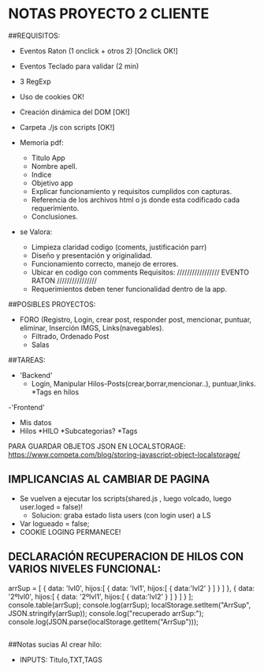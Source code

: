 NOTAS PROYECTO 2 CLIENTE 
=======================

##REQUISITOS:

- Eventos Raton (1 onclick + otros 2) [Onclick OK!] 
- Eventos Teclado para validar (2 min)
- 3 RegExp
- Uso de cookies OK!
- Creación dinámica del DOM [OK!]
- Carpeta ./js con scripts  [OK!]

- Memoria pdf:
   
   * Titulo App 
   * Nombre apell.
   * Indice
   * Objetivo app
   * Explicar funcionamiento y requisitos cumplidos con capturas.
   * Referencia de los archivos html o js donde esta codificado cada requerimiento.
   * Conclusiones.


- se Valora:

   * Limpieza claridad codigo (coments, justificación parr)
   * Diseño y presentación y originalidad.
   * Funcionamiento correcto, manejo de errores.
   * Ubicar en codigo con comments Requisitos: 
	 ///////////////// EVENTO RATON ////////////////
   * Requerimientos deben tener funcionalidad dentro de la app.

##POSIBLES PROYECTOS:

- FORO (Registro, Login, crear post, responder post, mencionar, puntuar, eliminar, Inserción IMGS, Links(navegables).
   * Filtrado, Ordenado Post
   * Salas

##TAREAS:

- 'Backend'
   * Login, Manipular Hilos-Posts(crear,borrar,mencionar..), puntuar,links.
   *Tags en hilos

-'Frontend'
   * Mis datos
   * Hilos
      *HILO
      *Subcategorias?
      *Tags

PARA GUARDAR OBJETOS JSON EN LOCALSTORAGE:
https://www.competa.com/blog/storing-javascript-object-localstorage/

## IMPLICANCIAS AL CAMBIAR DE PAGINA
- Se vuelven a ejecutar los scripts(shared.js , luego volcado, luego user.loged = false)!
  * Solucion: graba estado lista users (con login user) a LS
- Var logueado = false; 
- COOKIE LOGING PERMANECE!


## DECLARACIÓN RECUPERACION DE HILOS CON VARIOS NIVELES FUNCIONAL: 

arrSup = [
  {
    data: 'lvl0',
    hijos:[
      {
        data: 'lvl1',
        hijos:[
          {
            data:'lvl2'
          }
          ]
      }
      ]
  },
  {
    data: '2ºlvl0',
    hijos:[
      {
        data: '2ºlvl1',
        hijos:[
      		{
      			data:'lvl2'
      		}
          ]
      }
      ]
  }
  ];
console.table(arrSup);
console.log(arrSup);
localStorage.setItem("ArrSup", JSON.stringify(arrSup));
console.log("recuperado arrSup:");
console.log(JSON.parse(localStorage.getItem("ArrSup")));
##


##Notas sucias
Al crear hilo:
* INPUTS: Titulo,TXT,TAGS

